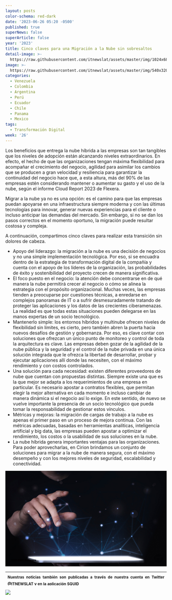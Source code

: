 ```yaml
---
layout: posts
color-schema: red-dark
date: '2023-06-26 05:20 -0500'
published: true
superNews: false
superArticle: false
year: '2023'
title: Cinco claves para una Migración a la Nube sin sobresaltos
detail-image: >-
  https://raw.githubusercontent.com/itnewslat/assets/master/img/1024x680/servicio-nube-g.jpg
image: >-
  https://raw.githubusercontent.com/itnewslat/assets/master/img/540x320/servicio-nube-p.jpg
categories:
  - Venezuela
  - Colombia
  - Argentina
  - Perú
  - Ecuador
  - Chile
  - Panama
  - Mexico
tags:
  - Transformación Digital
week: '26'
---
```

Los beneficios que entrega la nube híbrida a las empresas son tan tangibles que los niveles de adopción están alcanzando niveles extraordinarios. En efecto, el hecho de que las organizaciones tengan máxima flexibilidad para acompañar el crecimiento del negocio, agilidad para asimilar los cambios que se producen a gran velocidad y resiliencia para garantizar la continuidad del negocio hace que, a esta altura, más del 90% de las empresas estén considerando mantener o aumentar su gasto y el uso de la nube, según el informe Cloud Report 2023 de Flexera. 

Migrar a la nube ya no es una opción: es el camino para que las empresas puedan apoyarse en una infraestructura siempre moderna y con las últimas tecnologías para innovar, generar nuevas experiencias para el cliente o incluso anticipar las demandas del mercado. Sin embargo, si no se dan los pasos correctos en el momento oportuno, la migración puede resultar costosa y compleja. 

A continuación, compartimos cinco claves para realizar esta transición sin dolores de cabeza. 
- Apoyo del liderazgo: la migración a la nube es una decisión de negocios y no una simple implementación tecnológica. Por eso, si se encuadra dentro de la estrategia de transformación digital de la compañía y cuenta con el apoyo de los líderes de la organización, las probabilidades de éxito y sostenibilidad del proyecto crecen de manera significativa. 
- El foco puesto en el negocio: la atención debe concentrarse en de qué manera la nube permitirá crecer al negocio o cómo se alinea la estrategia con el propósito organizacional. Muchas veces, las empresas tienden a preocuparse por cuestiones técnicas, a enredarse en complejos panoramas de IT o a sufrir desmesuradamente tratando de proteger las aplicaciones y los datos de las crecientes ciberamenazas. La realidad es que todas estas situaciones pueden delegarse en las manos expertas de un socio tecnológico. 
- Mantenerlo simple: los entornos híbridos y multinube ofrecen niveles de flexibilidad sin límites, es cierto, pero también abren la puerta hacia nuevos desafíos de gestión y gobernanza. Por eso, es clave contar con soluciones que ofrezcan un único punto de monitoreo y control de toda la arquitectura es clave. Las empresas deben gozar de la agilidad de la nube pública y la seguridad y el control de la nube privada en una única solución integrada que le ofrezca la libertad de desarrollar, probar y ejecutar aplicaciones allí donde las necesiten, con el máximo rendimiento y con costos controlados. 
- Una solución para cada necesidad: existen diferentes proveedores de nube que cuentan con propuestas distintas. Siempre existe una que es la que mejor se adapta a los requerimientos de una empresa en particular. Es necesario apostar a contratos flexibles, que permitan elegir la mejor alternativa en cada momento e incluso cambiar de manera dinámica si el negocio así lo exige. En este sentido, de nuevo se vuelve importante la presencia de un socio tecnológico que pueda tomar la responsabilidad de gestionar estos vínculos. 
- Métricas y mejoras: la migración de cargas de trabajo a la nube es apenas el primer paso en un proceso de mejora continua. Con las métricas adecuadas, basadas en herramientas analíticas, inteligencia artificial y big data, las empresas pueden apostar a optimizar el rendimiento, los costos o la usabilidad de sus soluciones en la nube. 
- La nube híbrida genera importantes ventajas para las organizaciones. Para poder aprovecharlas, en Cirion brindamos un conjunto de soluciones para migrar a la nube de manera segura, con el máximo desempeño y con los mejores niveles de seguridad, escalabilidad y conectividad.

![](https://raw.githubusercontent.com/itnewslat/assets/master/img/540x320/servicio-nube-p.jpg)

<table style="height: 42px;" width="569">
<tbody>
<tr>
<td style="text-align: justify;"><sub><strong>Nuestras noticias también son publicadas a través de nuestra cuenta en Twitter <a href="https://twitter.com/itnewslat?lang=es">@ITNEWSLAT</a> y en la aplicación <a href="https://squidapp.co/en/">SQUID</a></strong></sub></td>
</tr>
</tbody>
</table>
<img src="https://tracker.metricool.com/c3po.jpg?hash=56f88a41e39ab42c063cc51676587a04"/>
